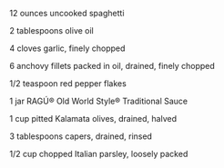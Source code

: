 12 ounces uncooked spaghetti

2 tablespoons olive oil

4 cloves garlic, finely chopped

6 anchovy fillets packed in oil, drained, finely chopped

1/2 teaspoon red pepper flakes

1 jar RAGÚ® Old World Style® Traditional Sauce

1 cup pitted Kalamata olives, drained, halved

3 tablespoons capers, drained, rinsed

1/2 cup chopped Italian parsley, loosely packed